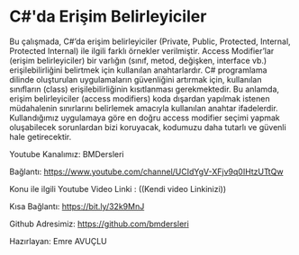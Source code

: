 # C#'da Erişim Belirleyiciler

Bu çalışmada,  C#’da erişim belirleyiciler (Private, Public, Protected, Internal, Protected Internal) ile ilgili farklı örnekler verilmiştir.
Access Modifier’lar (erişim belirleyiciler) bir varlığın (sınıf, metod, değişken, interface vb.) erişilebilirliğini belirtmek için kullanılan anahtarlardır. C# programlama dilinde oluşturulan uygulamaların güvenliğini artırmak için, kullanılan sınıfların (class) erişilebilirliğinin kısıtlanması gerekmektedir. Bu anlamda, erişim belirleyiciler (access modifiers) koda dışardan yapılmak istenen müdahalenin sınırlarını belirlemek amacıyla kullanılan anahtar ifadelerdir. Kullandığımız uygulamaya göre en doğru access modifier seçimi yapmak oluşabilecek sorunlardan bizi koruyacak, kodumuzu daha tutarlı ve güvenli hale getirecektir.


Youtube Kanalımız: BMDersleri

Bağlantı: https://www.youtube.com/channel/UCIdYgV-XFjv9q0IHtzUTtQw

Konu ile ilgili Youtube Video Linki : ((Kendi video Linkinizi))

Kısa Bağlantı: https://bit.ly/32k9MnJ

Github Adresimiz: https://github.com/bmdersleri

Hazırlayan: Emre AVUÇLU
